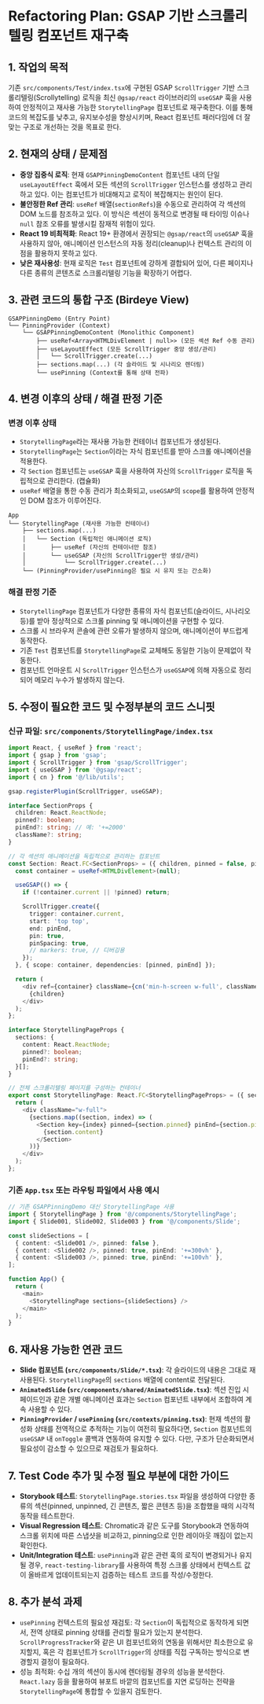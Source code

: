 # Refactoring Plan: GSAP 기반 스크롤리텔링 컴포넌트 재구축

## 1. 작업의 목적

기존 `src/components/Test/index.tsx`에 구현된 GSAP `ScrollTrigger` 기반 스크롤리텔링(Scrollytelling) 로직을 최신 `@gsap/react` 라이브러리의 `useGSAP` 훅을 사용하여 안정적이고 재사용 가능한 `StorytellingPage` 컴포넌트로 재구축한다. 이를 통해 코드의 복잡도를 낮추고, 유지보수성을 향상시키며, React 컴포넌트 패러다임에 더 잘 맞는 구조로 개선하는 것을 목표로 한다.

## 2. 현재의 상태 / 문제점

-   **중앙 집중식 로직**: 현재 `GSAPPinningDemoContent` 컴포넌트 내의 단일 `useLayoutEffect` 훅에서 모든 섹션의 `ScrollTrigger` 인스턴스를 생성하고 관리하고 있다. 이는 컴포넌트가 비대해지고 로직이 복잡해지는 원인이 된다.
-   **불안정한 Ref 관리**: `useRef` 배열(`sectionRefs`)을 수동으로 관리하여 각 섹션의 DOM 노드를 참조하고 있다. 이 방식은 섹션이 동적으로 변경될 때 타이밍 이슈나 `null` 참조 오류를 발생시킬 잠재적 위험이 있다.
-   **React 19 비최적화**: React 19+ 환경에서 권장되는 `@gsap/react`의 `useGSAP` 훅을 사용하지 않아, 애니메이션 인스턴스의 자동 정리(cleanup)나 컨텍스트 관리의 이점을 활용하지 못하고 있다.
-   **낮은 재사용성**: 현재 로직은 `Test` 컴포넌트에 강하게 결합되어 있어, 다른 페이지나 다른 종류의 콘텐츠로 스크롤리텔링 기능을 확장하기 어렵다.

## 3. 관련 코드의 통합 구조 (Birdeye View)

```
GSAPPinningDemo (Entry Point)
└── PinningProvider (Context)
    └── GSAPPinningDemoContent (Monolithic Component)
        ├── useRef<Array<HTMLDivElement | null>> (모든 섹션 Ref 수동 관리)
        ├── useLayoutEffect (모든 ScrollTrigger 중앙 생성/관리)
        │   └── ScrollTrigger.create(...)
        ├── sections.map(...) (각 슬라이드 및 시나리오 렌더링)
        └── usePinning (Context를 통해 상태 전파)
```

## 4. 변경 이후의 상태 / 해결 판정 기준

### 변경 이후 상태

-   `StorytellingPage`라는 재사용 가능한 컨테이너 컴포넌트가 생성된다.
-   `StorytellingPage`는 `Section`이라는 자식 컴포넌트를 받아 스크롤 애니메이션을 적용한다.
-   각 `Section` 컴포넌트는 `useGSAP` 훅을 사용하여 자신의 `ScrollTrigger` 로직을 독립적으로 관리한다. (캡슐화)
-   `useRef` 배열을 통한 수동 관리가 최소화되고, `useGSAP`의 `scope`를 활용하여 안정적인 DOM 참조가 이루어진다.

```
App
└── StorytellingPage (재사용 가능한 컨테이너)
    ├── sections.map(...)
    │   └── Section (독립적인 애니메이션 로직)
    │       ├── useRef (자신의 컨테이너만 참조)
    │       └── useGSAP (자신의 ScrollTrigger만 생성/관리)
    │           └── ScrollTrigger.create(...)
    └── (PinningProvider/usePinning은 필요 시 유지 또는 간소화)
```

### 해결 판정 기준

-   `StorytellingPage` 컴포넌트가 다양한 종류의 자식 컴포넌트(슬라이드, 시나리오 등)를 받아 정상적으로 스크롤 pinning 및 애니메이션을 구현할 수 있다.
-   스크롤 시 브라우저 콘솔에 관련 오류가 발생하지 않으며, 애니메이션이 부드럽게 동작한다.
-   기존 `Test` 컴포넌트를 `StorytellingPage`로 교체해도 동일한 기능이 문제없이 작동한다.
-   컴포넌트 언마운트 시 `ScrollTrigger` 인스턴스가 `useGSAP`에 의해 자동으로 정리되어 메모리 누수가 발생하지 않는다.

## 5. 수정이 필요한 코드 및 수정부분의 코드 스니핏

### 신규 파일: `src/components/StorytellingPage/index.tsx`

```typescript
import React, { useRef } from 'react';
import { gsap } from 'gsap';
import { ScrollTrigger } from 'gsap/ScrollTrigger';
import { useGSAP } from '@gsap/react';
import { cn } from '@/lib/utils';

gsap.registerPlugin(ScrollTrigger, useGSAP);

interface SectionProps {
  children: React.ReactNode;
  pinned?: boolean;
  pinEnd?: string; // 예: '+=2000'
  className?: string;
}

// 각 섹션의 애니메이션을 독립적으로 관리하는 컴포넌트
const Section: React.FC<SectionProps> = ({ children, pinned = false, pinEnd = '+=100%', className }) => {
  const container = useRef<HTMLDivElement>(null);

  useGSAP(() => {
    if (!container.current || !pinned) return;

    ScrollTrigger.create({
      trigger: container.current,
      start: 'top top',
      end: pinEnd,
      pin: true,
      pinSpacing: true,
      // markers: true, // 디버깅용
    });
  }, { scope: container, dependencies: [pinned, pinEnd] });

  return (
    <div ref={container} className={cn('min-h-screen w-full', className)}>
      {children}
    </div>
  );
};

interface StorytellingPageProps {
  sections: {
    content: React.ReactNode;
    pinned?: boolean;
    pinEnd?: string;
  }[];
}

// 전체 스크롤리텔링 페이지를 구성하는 컨테이너
export const StorytellingPage: React.FC<StorytellingPageProps> = ({ sections }) => {
  return (
    <div className="w-full">
      {sections.map((section, index) => (
        <Section key={index} pinned={section.pinned} pinEnd={section.pinEnd}>
          {section.content}
        </Section>
      ))}
    </div>
  );
};
```

### 기존 `App.tsx` 또는 라우팅 파일에서 사용 예시

```typescript
// 기존 GSAPPinningDemo 대신 StorytellingPage 사용
import { StorytellingPage } from '@/components/StorytellingPage';
import { Slide001, Slide002, Slide003 } from '@/components/Slide';

const slideSections = [
  { content: <Slide001 />, pinned: false },
  { content: <Slide002 />, pinned: true, pinEnd: '+=300vh' },
  { content: <Slide003 />, pinned: true, pinEnd: '+=100vh' },
];

function App() {
  return (
    <main>
      <StorytellingPage sections={slideSections} />
    </main>
  );
}
```

## 6. 재사용 가능한 연관 코드

-   **Slide 컴포넌트 (`src/components/Slide/*.tsx`)**: 각 슬라이드의 내용은 그대로 재사용된다. `StorytellingPage`의 `sections` 배열에 content로 전달된다.
-   **`AnimatedSlide` (`src/components/shared/AnimatedSlide.tsx`)**: 섹션 진입 시 페이드인과 같은 개별 애니메이션 효과는 `Section` 컴포넌트 내부에서 조합하여 계속 사용할 수 있다.
-   **`PinningProvider` / `usePinning` (`src/contexts/pinning.tsx`)**: 현재 섹션의 활성화 상태를 전역적으로 추적하는 기능이 여전히 필요하다면, `Section` 컴포넌트의 `useGSAP` 내 `onToggle` 콜백과 연동하여 유지할 수 있다. 다만, 구조가 단순화되면서 필요성이 감소할 수 있으므로 재검토가 필요하다.

## 7. Test Code 추가 및 수정 필요 부분에 대한 가이드

-   **Storybook 테스트**: `StorytellingPage.stories.tsx` 파일을 생성하여 다양한 종류의 섹션(pinned, unpinned, 긴 콘텐츠, 짧은 콘텐츠 등)을 조합했을 때의 시각적 동작을 테스트한다.
-   **Visual Regression 테스트**: Chromatic과 같은 도구를 Storybook과 연동하여 스크롤 위치에 따른 스냅샷을 비교하고, pinning으로 인한 레이아웃 깨짐이 없는지 확인한다.
-   **Unit/Integration 테스트**: `usePinning`과 같은 관련 훅의 로직이 변경되거나 유지될 경우, `react-testing-library`를 사용하여 특정 스크롤 상태에서 컨텍스트 값이 올바르게 업데이트되는지 검증하는 테스트 코드를 작성/수정한다.

## 8. 추가 분석 과제

-   `usePinning` 컨텍스트의 필요성 재검토: 각 `Section`이 독립적으로 동작하게 되면서, 전역 상태로 pinning 상태를 관리할 필요가 있는지 분석한다. `ScrollProgressTracker`와 같은 UI 컴포넌트와의 연동을 위해서만 최소한으로 유지할지, 혹은 각 컴포넌트가 `ScrollTrigger`의 상태를 직접 구독하는 방식으로 변경할지 결정이 필요하다.
-   성능 최적화: 수십 개의 섹션이 동시에 렌더링될 경우의 성능을 분석한다. `React.lazy` 등을 활용하여 뷰포트 바깥의 컴포넌트를 지연 로딩하는 전략을 `StorytellingPage`에 통합할 수 있을지 검토한다.
